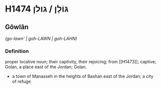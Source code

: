 # H1474 גּוֹלָן / גולן

## Gôwlân

_(go-lawn' | ɡoh-LAWN | ɡoh-LAHN)_

### Definition

proper locative noun; their captivity, their rejoicing; from [[H1473]]; captive; Golan, a place east of the Jordan; Golan.

- a town of Manasseh in the heights of Bashan east of the Jordan; a city of refuge
